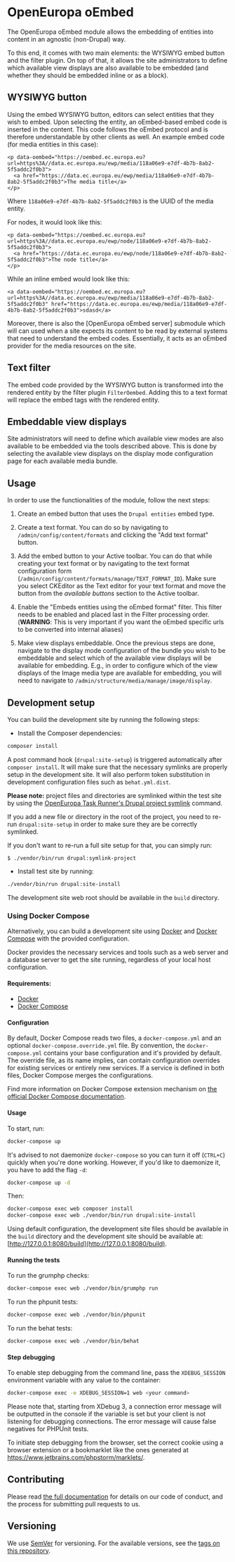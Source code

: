 # OpenEuropa oEmbed

The OpenEuropa oEmbed module allows the embedding of entities into content in an agnostic (non-Drupal) way.

To this end, it comes with two main elements: the WYSIWYG embed button and the filter plugin. On top of that, it allows
the site administrators to define which available view displays are also available to be embedded (and whether they should be embedded inline or as a block).

## WYSIWYG button

Using the embed WYSIWYG button, editors can select entities that they wish to embed. Upon selecting the entity, an oEmbed-based embed code is
inserted in the content. This code follows the oEmbed protocol and is therefore understandable by other clients as well. An example embed code (for media entities in this case):

```
<p data-oembed="https://oembed.ec.europa.eu?url=https%3A//data.ec.europa.eu/ewp/media/118a06e9-e7df-4b7b-8ab2-5f5addc2f0b3">
  <a href="https://data.ec.europa.eu/ewp/media/118a06e9-e7df-4b7b-8ab2-5f5addc2f0b3">The media title</a>
</p>
```

Where `118a06e9-e7df-4b7b-8ab2-5f5addc2f0b3` is the UUID of the media entity.

For nodes, it would look like this:


```
<p data-oembed="https://oembed.ec.europa.eu?url=https%3A//data.ec.europa.eu/ewp/node/118a06e9-e7df-4b7b-8ab2-5f5addc2f0b3">
  <a href="https://data.ec.europa.eu/ewp/node/118a06e9-e7df-4b7b-8ab2-5f5addc2f0b3">The node title</a>
</p>
```

While an inline embed would look like this:

```
<a data-oembed="https://oembed.ec.europa.eu?url=https%3A//data.ec.europa.eu/ewp/media/118a06e9-e7df-4b7b-8ab2-5f5addc2f0b3" href="https://data.ec.europa.eu/ewp/media/118a06e9-e7df-4b7b-8ab2-5f5addc2f0b3">sdasd</a>
```


Moreover, there is also the [OpenEuropa oEmbed server] submodule which will can used when a site expects its content to be read by external systems that
need to understand the embed codes. Essentially, it acts as an oEmbed provider for the media resources on the site.

## Text filter

The embed code provided by the WYSIWYG button is transformed into the rendered entity by the filter plugin `FilterOembed`.
Adding this to a text format will replace the embed tags with the rendered entity.


## Embeddable view displays

Site administrators will need to define which available view modes are also available to be embedded via the tools described above.
This is done by selecting the available view displays on the display mode configuration page for each available media bundle.

## Usage

In order to use the functionalities of the module, follow the next steps:

1) Create an embed button that uses the `Drupal entities` embed type.

2) Create a text format.
You can do so by navigating to `/admin/config/content/formats` and clicking the "Add text format" button.

3) Add the embed button to your Active toolbar.
You can do that while creating your text format or by navigating to the text format configuration form (`/admin/config/content/formats/manage/TEXT_FORMAT_ID`).
Make sure you select CKEditor as the Text editor for your text format and move the button from the *available buttons* section to the Active toolbar.

4) Enable the "Embeds entities using the oEmbed format" filter.
This filter needs to be enabled and placed last in the Filter processing order.
(**WARNING**: This is very important if you want the oEmbed specific urls to be converted into internal aliases)

5) Make view displays embeddable.
Once the previous steps are done, navigate to the display mode configuration of the bundle you wish to be embeddable and select which of
the available view displays will be available for embedding. E.g., in order to configure which of the view displays of the Image media type
are available for embedding, you will need to navigate to `/admin/structure/media/manage/image/display`.

## Development setup

You can build the development site by running the following steps:

* Install the Composer dependencies:

```bash
composer install
```

A post command hook (`drupal:site-setup`) is triggered automatically after `composer install`.
It will make sure that the necessary symlinks are properly setup in the development site.
It will also perform token substitution in development configuration files such as `behat.yml.dist`.

**Please note:** project files and directories are symlinked within the test site by using the
[OpenEuropa Task Runner's Drupal project symlink](https://github.com/openeuropa/task-runner-drupal-project-symlink) command.

If you add a new file or directory in the root of the project, you need to re-run `drupal:site-setup` in order to make
sure they are be correctly symlinked.

If you don't want to re-run a full site setup for that, you can simply run:

```
$ ./vendor/bin/run drupal:symlink-project
```

* Install test site by running:

```bash
./vendor/bin/run drupal:site-install
```

The development site web root should be available in the `build` directory.

### Using Docker Compose

Alternatively, you can build a development site using [Docker](https://www.docker.com/get-docker) and
[Docker Compose](https://docs.docker.com/compose/) with the provided configuration.

Docker provides the necessary services and tools such as a web server and a database server to get the site running,
regardless of your local host configuration.

#### Requirements:

- [Docker](https://www.docker.com/get-docker)
- [Docker Compose](https://docs.docker.com/compose/)

#### Configuration

By default, Docker Compose reads two files, a `docker-compose.yml` and an optional `docker-compose.override.yml` file.
By convention, the `docker-compose.yml` contains your base configuration and it's provided by default.
The override file, as its name implies, can contain configuration overrides for existing services or entirely new
services.
If a service is defined in both files, Docker Compose merges the configurations.

Find more information on Docker Compose extension mechanism on [the official Docker Compose documentation](https://docs.docker.com/compose/extends/).

#### Usage

To start, run:

```bash
docker-compose up
```

It's advised to not daemonize `docker-compose` so you can turn it off (`CTRL+C`) quickly when you're done working.
However, if you'd like to daemonize it, you have to add the flag `-d`:

```bash
docker-compose up -d
```

Then:

```bash
docker-compose exec web composer install
docker-compose exec web ./vendor/bin/run drupal:site-install
```

Using default configuration, the development site files should be available in the `build` directory and the development site
should be available at: [http://127.0.0.1:8080/build](http://127.0.0.1:8080/build).

#### Running the tests

To run the grumphp checks:

```bash
docker-compose exec web ./vendor/bin/grumphp run
```

To run the phpunit tests:

```bash
docker-compose exec web ./vendor/bin/phpunit
```

To run the behat tests:

```bash
docker-compose exec web ./vendor/bin/behat
```

#### Step debugging

To enable step debugging from the command line, pass the `XDEBUG_SESSION` environment variable with any value to
the container:

```bash
docker-compose exec -e XDEBUG_SESSION=1 web <your command>
```

Please note that, starting from XDebug 3, a connection error message will be outputted in the console if the variable is
set but your client is not listening for debugging connections. The error message will cause false negatives for PHPUnit
tests.

To initiate step debugging from the browser, set the correct cookie using a browser extension or a bookmarklet
like the ones generated at https://www.jetbrains.com/phpstorm/marklets/.

## Contributing

Please read [the full documentation](https://github.com/openeuropa/openeuropa) for details on our code of conduct, and the process for submitting pull requests to us.

## Versioning

We use [SemVer](http://semver.org/) for versioning. For the available versions, see the [tags on this repository](https://github.com/openeuropa/oe_oembed/tags).
